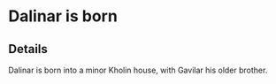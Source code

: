 # Dalinar is born


## Details
Dalinar is born into a minor Kholin house, with Gavilar his older brother.
